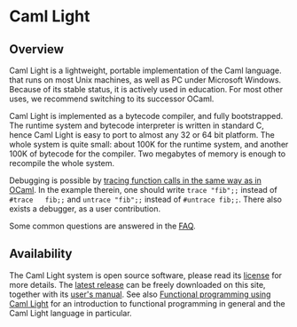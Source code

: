 # Caml Light
## Overview
Caml Light is a lightweight, portable implementation of the Caml
language. that runs on most Unix machines, as well as PC under Microsoft
Windows. Because of its stable status, it is actively used in education.
For most other uses, we recommend switching to its successor OCaml.

Caml Light is implemented as a bytecode compiler, and fully
bootstrapped. The runtime system and bytecode interpreter is written in
standard C, hence Caml Light is easy to port to almost any 32 or 64 bit
platform. The whole system is quite small: about 100K for the runtime
system, and another 100K of bytecode for the compiler. Two megabytes of
memory is enough to recompile the whole system.

Debugging is possible by [tracing function calls in the same way as in
OCaml](../debug.html). In the example therein, one should write
`trace "fib";;` instead of `#trace   fib;;` and `untrace "fib";;`
instead of `#untrace fib;;`. There also exists a debugger, as a user
contribution.

Some common questions are answered in the [FAQ](faq.html).

## Availability
The Caml Light system is open source software, please read its
[license](license.html) for more details. The [latest
release](releases/) can be freely downloaded on this site, together with
its [user&#39;s manual](http://caml.inria.fr/pub/docs/manual-caml-light/).
See also [Functional programming using Caml
Light](http://caml.inria.fr/pub/docs/fpcl/index.html) for an
introduction to functional programming in general and the Caml Light
language in particular.


